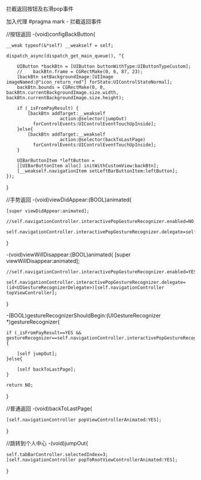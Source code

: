 拦截返回按钮及右滑pop事件

加入代理 <UIGestureRecognizerDelegate>
#pragma mark - 拦截返回事件

//按钮返回
-(void)configBackButton{
    
    __weak typeof(&*self) __weakself = self;
    
    dispatch_async(dispatch_get_main_queue(), ^{
        
        UIButton *backBtn = [UIButton buttonWithType:UIButtonTypeCustom];
        //    backBtn.frame = CGRectMake(0, 6, 87, 23);
        [backBtn setBackgroundImage:[UIImage imageNamed:@"icon_return_red"] forState:UIControlStateNormal];
        backBtn.bounds = CGRectMake(0, 0, backBtn.currentBackgroundImage.size.width, backBtn.currentBackgroundImage.size.height);
        
        if (_isFromPayResult) {
            [backBtn addTarget:__weakself
                        action:@selector(jumpOut)
              forControlEvents:UIControlEventTouchUpInside];
        }else{
            [backBtn addTarget:__weakself
                        action:@selector(backToLastPage)
              forControlEvents:UIControlEventTouchUpInside];
        }
        
        UIBarButtonItem *leftButton =
        [[UIBarButtonItem alloc] initWithCustomView:backBtn];
        [__weakself.navigationItem setLeftBarButtonItem:leftButton];
    });
}

//手势返回
-(void)viewDidAppear:(BOOL)animated{
    
    [super viewDidAppear:animated];
    
    //self.navigationController.interactivePopGestureRecognizer.enabled=NO;
    
    self.navigationController.interactivePopGestureRecognizer.delegate=self;
}

-(void)viewWillDisappear:(BOOL)animated{
    [super viewWillDisappear:animated];
    
    //self.navigationController.interactivePopGestureRecognizer.enabled=YES;
    
    self.navigationController.interactivePopGestureRecognizer.delegate=(id<UIGestureRecognizerDelegate>)[self.navigationController topViewController];
}

-(BOOL)gestureRecognizerShouldBegin:(UIGestureRecognizer *)gestureRecognizer{
    
    if (_isFromPayResult==YES && gestureRecognizer==self.navigationController.interactivePopGestureRecognizer) {
        
        [self jumpOut];
    }else{
        
        [self backToLastPage];
    }
    
    return NO;
}

//普通返回
-(void)backToLastPage{
    
    [self.navigationController popViewControllerAnimated:YES];
}

//跳转到个人中心
-(void)jumpOut{
    
    self.tabBarController.selectedIndex=3;
    [self.navigationController popToRootViewControllerAnimated:YES];
}